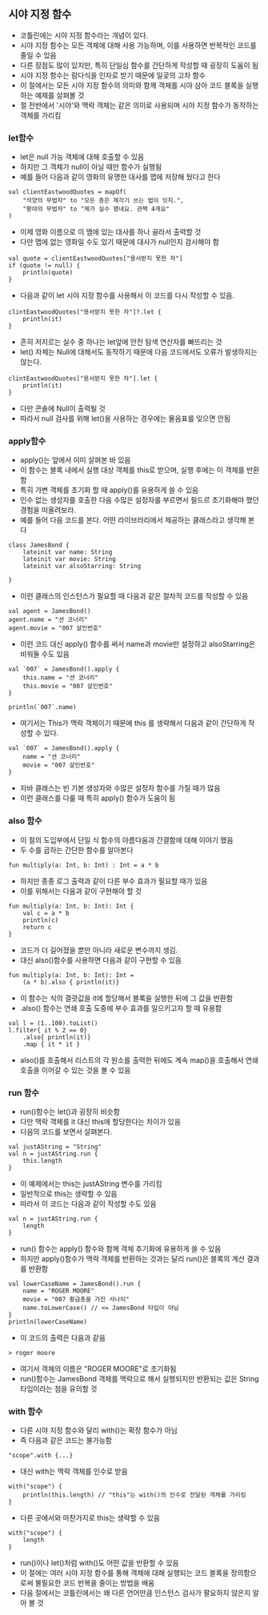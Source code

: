 ## 시야 지정 함수
- 코틀린에는 시야 지정 함수라는 개념이 있다.
- 시야 지정 함수는 모든 객체에 대해 사용 가능하며, 이를 사용하면 반복적인 코드를 줄일 수 있음
- 다른 장점도 많이 있지만, 특히 단일심 함수를 간단하게 작성할 때 굉장히 도움이 됨
- 시야 지정 함수는 람다식을 인자로 받기 때문에 일곶의 고차 함수
- 이 절에서는 모든 시야 지정 함수의 의미와 함께 객체를 시야 삼아 코드 블록을 실행하는 예제를 살펴볼 것
- 절 전반에서 '시야'와 맥락 객체는 같은 의미로 사용되며 시야 지정 함수가 동작하는 객체를 가리킴

### let함수
- let은 null 가능 객체에 대해 호출할 수 있음
- 하지만 그 객체가 null이 아닐 때만 함수가 실행됨
- 예를 들어 다음과 같이 영화의 유명한 대사를 맵에 저장해 뒀다고 한다
```
val clientEastwoodQuotes = mapOf(
    "석양의 무법자" to "모든 총은 제각기 쓰는 법이 잇지.",
    "황야의 무법자" to "제가 실수 했네요. 관짝 4개요"
)
```
- 이제 영화 이름으로 이 맴에 있는 대사를 하나 골라서 출력할 것
- 다만 맵에 없는 영화일 수도 있기 때문에 대사가 null인지 검사해야 함
```
val quote = clientEastwoodQuotes["용서받지 못한 자"]
if (quote != null) {
    println(quote)
}
```
- 다음과 같이 let 시야 지정 함수를 사용해서 이 코드를 다시 작성할 수 있음.
```
clintEastwoodQuotes["용서받지 못한 자"]?.let {
    println(it)
}
```
- 흔히 저지르는 실수 중 하나는 let앞에 안전 탐색 연산자를 빠뜨리는 것
- let() 자체는 Null에 대해서도 동작하기 때문에 다음 코드에서도 오류가 발생하지는 않는다.
```
clintEastwoodQuotes["용서받지 못한 자"].let {
    println(it)
}
```
- 다만 콘솔에 Null이 출력될 것
- 따라서 null 검사를 위해 let()을 사용하는 경우에는 물음표를 잊으면 안됨

### apply함수
- apply()는 앞에서 이미 살펴본 바 있음
- 이 함수는 블록 내에서 실행 대상 객체를 this로 받으며, 실행 후에는 이 객체를 반환함
- 특히 가변 객체를 초기화 할 때 apply()를 유용하게 쓸 수 있음
- 인수 없는 생성자를 호출한 다음 수많은 설정자를 부르면서 필드르 초기화해야 했던 경험을 떠올려보라.
- 예를 들어 다음 코드를 본다. 어떤 라이브러리에서 제공하는 클래스라고 생각해 본다
```
class JamesBond {
    lateinit var name: String
    lateinit var movie: String
    lateinit var alsoStarring: String
        
}
```
- 이런 클래스의 인스턴스가 필요할 때 다음과 같은 절차적 코드를 작성할 수 있음
```
val agent = JamesBond()
agent.name = "션 코너리"
agent.movie = "007 살인번호"
```
- 이런 코드 대신 apply() 함수를 써서 name과 movie만 설정하고 alsoStarring은 비워둘 수도 있음
```
val `007` = JamesBond().apply {
    this.name = "션 코너리"
    this.movie = "007 살인번호"
}

println(`007`.name)
```
- 여기서는 This가 맥락 객체이기 때문에 this 를 생략해서 다음과 같이 간단하게 작성할 수 있다.
```
val `007` = JamesBond().apply {
    name = "션 코너리"
    movie = "007 살인번호"
}
```
- 자바 클래스는 빈 기본 생성자와 수많은 설정자 함수를 가질 때가 많음
- 이런 클래스를 다룰 때 특히 apply() 함수가 도움이 됨

### also 함수
- 이 절의 도입부에서 단일 식 함수의 아름다움과 간결함에 대해 이야기 했음
- 두 수를 곱하는 간단한 함수를 알아본다
```
fun multiply(a: Int, b: Int) : Int = a * b
```
- 하지만 종종 로그 출력과 같이 다른 부수 효과가 필요할 때가 있음
- 이를 위해서는 다음과 같이 구현해야 할 것
```
fun multiply(a: Int, b: Int): Int {
    val c = a * b
    println(c)
    return c
}
```
- 코드가 더 길어졌을 뿐만 아니라 새로운 변수까지 생김.
- 대신 also()함수를 사용하면 다음과 같이 구현할 수 있음
```
fun multiply(a: Int, b: Int): Int = 
    (a * b).also { println(it)}
```
- 이 함수는 식의 결괏값을 it에 할당해서 블록을 실행한 뒤에 그 값을 반환함
- .also() 함수는 연쇄 호출 도중에 부수 효과를 일으키고자 할 때 유용함
```
val l = (1..100).toList()
l.filter{ it % 2 == 0}
    .also{ println(it)}
    .map { it * it }
```
- also()를 호출해서 리스트의 각 원소를 출력한 뒤에도 계속 map()을 호출해서 연쇄 호출을 이어갈 수 있는 것을 볼 수 있음

### run 함수
- run()함수는 let()과 굉장히 비슷함
- 다만 맥락 객체를 it 대신 this에 할당한다는 차이가 있음
- 다음의 코드를 보면서 살펴본다.
```
val justAString = "String"
val n = justAString.run {
    this.length
}
```
- 이 예제에서는 this는 justAString 변수를 가리킴
- 일반적으로 this는 생략할 수 있음
- 따라서 이 코드는 다음과 같이 작성할 수도 있음
```
val n = justAString.run {
    length
}
```
- run() 함수는 apply() 함수와 함께 객체 추기화에 유용하게 쓸 수 있음
- 하지만 apply()함수가 맥락 객체를 반환하는 것과는 달리 run()은 블록의 계산 결과를 반환함
```
val lowerCaseName = JamesBond().run {
    name = "ROGER MOORE"
    movie = "007 황금총을 가진 사나이"
    name.toLowerCase() // <= JamesBond 타입이 아님
}
println(lowerCaseName)
```
- 이 코드의 출력은 다음과 같음
```
> roger moore
```
- 여기서 객체의 이름은 "ROGER MOORE"로 초기화됨
- run()함수는 JamesBond 객체를 맥락으로 해서 실행되지만 반환되는 값은 String 타입이라는 점을 유의할 것

### with 함수
- 다른 시야 지정 함수와 달리 with()는 확장 함수가 아님
- 즉 다음과 같은 코드는 불가능함
```
"scope".with {...}
```
- 대신 with는 맥락 객체를 인수로 받음

```
with("scope") {
    println(this.length) // "this"는 with()의 인수로 전달된 객체를 가리킴
}
```
- 다른 곳에서와 마찬가지로 this는 생략할 수 있음

```
with("scope") {
    length
}
```
- run()이나 let()처럼 with()도 어떤 값을 반환할 수 있음
- 이 절에는 여러 시야 지정 함수를 통해 객체에 대해 실행되는 코드 블록을 정의함으로써 불필요한 코드 반복을 줄이는 방법을 배움
- 다음 절에서는 코틀린에서는 왜 다른 언어만큼 인스턴스 검사가 팔요하지 않은지 알아 볼 것